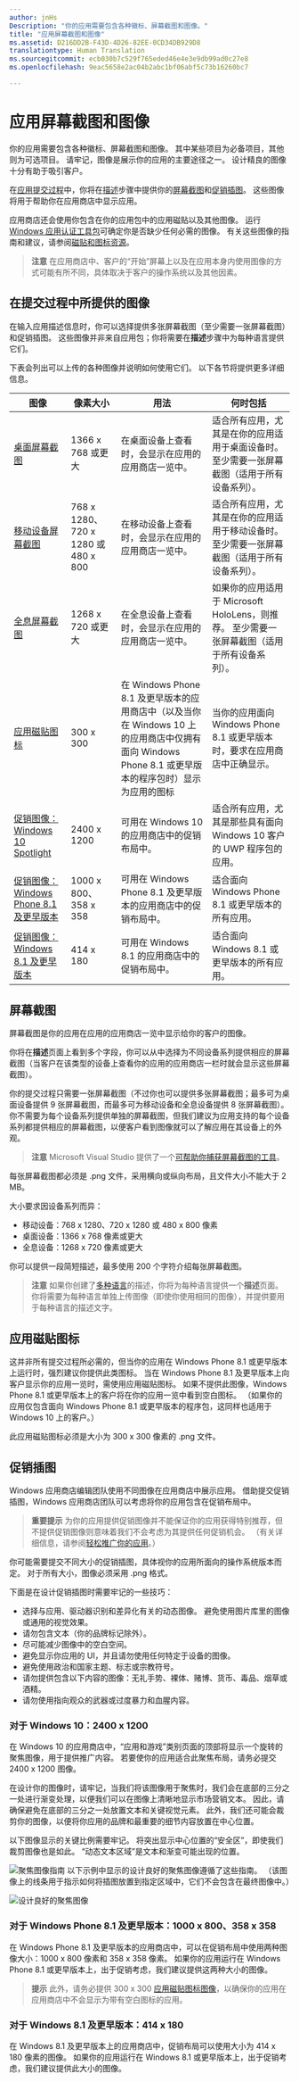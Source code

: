 ```yaml
---
author: jnHs
Description: "你的应用需要包含各种徽标、屏幕截图和图像。"
title: "应用屏幕截图和图像"
ms.assetid: D216DD2B-F43D-4D26-82EE-0CD34DB929D8
translationtype: Human Translation
ms.sourcegitcommit: ecb030b7c529f765eded46e4e3e9db99ad0c27e8
ms.openlocfilehash: 9eac5658e2ac04b2abc1bf06abf5c73b16260bc7

---
```


# 应用屏幕截图和图像


你的应用需要包含各种徽标、屏幕截图和图像。 其中某些项目为必备项目，其他则为可选项目。 请牢记，图像是展示你的应用的主要途径之一。 设计精良的图像十分有助于吸引客户。

在[应用提交过程](app-submissions.md)中，你将在[描述](create-app-descriptions.md)步骤中提供你的[屏幕截图](#screenshots)和[促销插图](#promotional-artwork)。 这些图像将用于帮助你在应用商店中显示应用。

应用商店还会使用你包含在你的应用包中的应用磁贴以及其他图像。 运行 [Windows 应用认证工具包](https://msdn.microsoft.com/library/windows/apps/mt186449)可确定你是否缺少任何必需的图像。 有关这些图像的指南和建议，请参阅[磁贴和图标资源](../controls-and-patterns/tiles-and-notifications-app-assets.md)。

> **注意** 在应用商店中、客户的“开始”屏幕上以及在应用本身内使用图像的方式可能有所不同，具体取决于客户的操作系统以及其他因素。


## 在提交过程中所提供的图像

在输入应用描述信息时，你可以选择提供多张屏幕截图（至少需要一张屏幕截图）和促销插图。 这些图像并非来自应用包；你将需要在**描述**步骤中为每种语言提供它们。

下表会列出可以上传的各种图像并说明如何使用它们。 以下各节将提供更多详细信息。

| 图像                                                       | 像素大小                           | 用法                                                                                                                                                                           | 何时包括                                                                                                                                            |
|-------------------------------------------------------------|--------------------------------------|---------------------------------------------------------------------------------------------------------------------------------------------------------------------------------|------------------------------------------------------------------------------------------------------------------------------------------------------------|
| [桌面屏幕截图](#screenshots)                         | 1366 x 768 或更大                 | 在桌面设备上查看时，会显示在应用的应用商店一览中。                                                                                                          | 适合所有应用，尤其是在你的应用适用于桌面设备时。 至少需要一张屏幕截图（适用于所有设备系列）。 |
| [移动设备屏幕截图](#screenshots)                          | 768 x 1280、720 x 1280 或 480 x 800 | 在移动设备上查看时，会显示在应用的应用商店一览中。                                                                                                           | 适合所有应用，尤其是在你的应用适用于移动设备时。 至少需要一张屏幕截图（适用于所有设备系列）。 |
| [全息屏幕截图](#screenshots)                          | 1268 x 720 或更大                 | 在全息设备上查看时，会显示在应用的应用商店一览中。                                                                                                           | 如果你的应用适用于 Microsoft HoloLens，则推荐。 至少需要一张屏幕截图（适用于所有设备系列）。 |
| [应用磁贴图标](#app-tile-icon)                             | 300 x 300                            | 在 Windows Phone 8.1 及更早版本的应用商店中（以及当你在 Windows 10 上的应用商店中仅拥有面向 Windows Phone 8.1 或更早版本的程序包时）显示为应用的图标 | 当你的应用面向 Windows Phone 8.1 或更早版本时，要求在应用商店中正确显示。                                                                 |
| [促销图像：Windows 10 Spotlight](#promotional-artwork) | 2400 x 1200                          | 可用在 Windows 10 的应用商店中的促销布局中。                                                                                                                        | 适合所有应用，尤其是那些具有面向 Windows 10 客户的 UWP 程序包的应用。                                                               |
| [促销图像：Windows Phone 8.1 及更早版本](#promotional-artwork) | 1000 x 800、358 x 358                | 可用在 Windows Phone 8.1 及更早版本的应用商店中的促销布局中。                                                                                                     | 适合面向 Windows Phone 8.1 或更早版本的所有应用。                                                                                           |
| [促销图像：Windows 8.1 及更早版本](#promotional-artwork)        | 414 x 180                            | 可用在 Windows 8.1 的应用商店中的促销布局中。                                                                                                                       | 适合面向 Windows 8.1 或更早版本的所有应用。                                                                                                 |
 

## 屏幕截图

屏幕截图是你的应用在应用的应用商店一览中显示给你的客户的图像。

你将在**描述**页面上看到多个字段，你可以从中选择为不同设备系列提供相应的屏幕截图（当客户在该类型的设备上查看你的应用的应用商店一栏时就会显示这些屏幕截图）。

你的提交过程只需要一张屏幕截图（不过你也可以提供多张屏幕截图；最多可为桌面设备提供 9 张屏幕截图，而最多可为移动设备和全息设备提供 8 张屏幕截图）。 你不需要为每个设备系列提供单独的屏幕截图，但我们建议为应用支持的每个设备系列都提供相应的屏幕截图，以便客户看到图像就可以了解应用在其设备上的外观。

> **注意** Microsoft Visual Studio 提供了一个[可帮助你捕获屏幕截图的工具](http://go.microsoft.com/fwlink/p/?LinkId=221135)。

每张屏幕截图都必须是 .png 文件，采用横向或纵向布局，且文件大小不能大于 2 MB。

大小要求因设备系列而异：
- 移动设备：768 x 1280、720 x 1280 或 480 x 800 像素
- 桌面设备：1366 x 768 像素或更大
- 全息设备：1268 x 720 像素或更大

你可以提供一段简短描述，最多使用 200 个字符介绍每张屏幕截图。

> **注意** 如果你创建了[多种语言](supported-languages.md)的描述，你将为每种语言提供一个**描述**页面。 你将需要为每种语言单独上传图像（即使你使用相同的图像），并提供要用于每种语言的描述文字。


## 应用磁贴图标

这并非所有提交过程所必需的，但当你的应用在 Windows Phone 8.1 或更早版本上运行时，强烈建议你提供此类图标。 当在 Windows Phone 8.1 及更早版本上向客户显示你的应用一览时，需使用应用磁贴图标。 如果不提供此图像，Windows Phone 8.1 或更早版本上的客户将在你的应用一览中看到空白图标。 （如果你的应用仅包含面向 Windows Phone 8.1 或更早版本的程序包，这同样也适用于 Windows 10 上的客户。）

此应用磁贴图标必须是大小为 300 x 300 像素的 .png 文件。

## 促销插图

Windows 应用商店编辑团队使用不同图像在应用商店中展示应用。 借助提交促销插图，Windows 应用商店团队可以考虑将你的应用包含在促销布局中。

> **重要提示** 为你的应用提供促销图像并不能保证你的应用获得特别推荐，但不提供促销图像则意味着我们不会考虑为其提供任何促销机会。 （有关详细信息，请参阅[轻松推广你的应用](make-your-app-easier-to-promote.md)。）

你可能需要提交不同大小的促销插图，具体视你的应用所面向的操作系统版本而定。 对于所有大小，图像必须采用 .png 格式。

下面是在设计促销插图时需要牢记的一些技巧：

-   选择与应用、驱动器识别和差异化有关的动态图像。 避免使用图片库里的图像或通用的视觉效果。
-   请勿包含文本（你的品牌标记除外）。
-   尽可能减少图像中的空白空间。
-   避免显示你应用的 UI，并且请勿使用任何特定于设备的图像。
-   避免使用政治和国家主题、标志或宗教符号。
-   请勿提供包含以下内容的图像：无礼手势、裸体、赌博、货币、毒品、烟草或酒精。
-   请勿使用指向观众的武器或过度暴力和血腥内容。

### 对于 Windows 10：2400 x 1200

在 Windows 10 的应用商店中，“应用和游戏”类别页面的顶部将显示一个旋转的聚焦图像，用于提供推广内容。 若要使你的应用适合此聚焦布局，请务必提交 2400 x 1200 图像。

在设计你的图像时，请牢记，当我们将该图像用于聚焦时，我们会在底部的三分之一处进行渐变处理，以便我们可以在图像上清晰地显示市场营销文本。 因此，请确保避免在底部的三分之一处放置文本和关键视觉元素。 此外，我们还可能会裁剪你的图像，以便将你应用的品牌和最重要的细节内容放置在中心位置。

以下图像显示的关键比例需要牢记。 将突出显示中心位置的“安全区”，即使我们裁剪图像也是如此。 “动态文本区域”是文本和渐变可能出现的位置。

![聚焦图像指南](images/spotlight1.jpg) 以下示例中显示的设计良好的聚焦图像遵循了这些指南。 （该图像上的线条用于指示如何将插图放置到指定区域中，它们不会包含在最终图像中。）

![设计良好的聚焦图像](images/spotlight2.jpg)
### 对于 Windows Phone 8.1 及更早版本：1000 x 800、358 x 358

在 Windows Phone 8.1 及更早版本的应用商店中，可以在促销布局中使用两种图像大小：1000 x 800 像素和 358 x 358 像素。 如果你的应用运行在 Windows Phone 8.1 或更早版本上，出于促销考虑，我们建议提供这两种大小的图像。

> **提示** 此外，请务必提供 300 x 300 [应用磁贴图标图像](#app-tile-icon)，以确保你的应用在应用商店中不会显示为带有空白图标的应用。

### 对于 Windows 8.1 及更早版本：414 x 180

在 Windows 8.1 及更早版本上的应用商店中，促销布局可以使用大小为 414 x 180 像素的图像。 如果你的应用运行在 Windows 8.1 或更早版本上，出于促销考虑，我们建议提供此大小的图像。



<!--HONumber=Jul16_HO1-->


